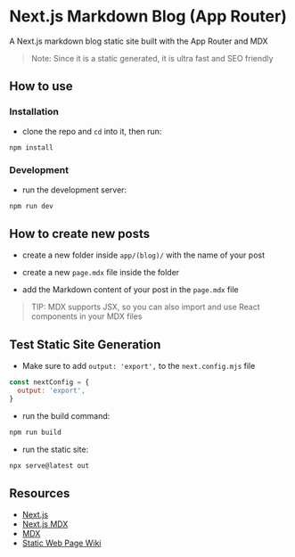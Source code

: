 # Next.js Markdown Blog (App Router)

A Next.js markdown blog static site built with the App Router and MDX

> Note: Since it is a static generated, it is ultra fast and SEO friendly

## How to use

### Installation

- clone the repo and `cd` into it, then run:

```bash
npm install
```

### Development

- run the development server:

```bash
npm run dev
```

## How to create new posts

- create a new folder inside `app/(blog)/` with the name of your post
- create a new `page.mdx` file inside the folder

- add the Markdown content of your post in the `page.mdx` file

> TIP: MDX supports JSX, so you can also import and use React components in your MDX files

## Test Static Site Generation

- Make sure to add `output: 'export',` to the `next.config.mjs` file

```js
const nextConfig = {
  output: 'export',
}
```

- run the build command:

```bash
npm run build
```

- run the static site:

```bash
npx serve@latest out
```

## Resources

- [Next.js](https://nextjs.org/)
- [Next.js MDX](https://nextjs.org/docs/pages/building-your-application/configuring/mdx)
- [MDX](https://mdxjs.com/)
- [Static Web Page Wiki](https://en.wikipedia.org/wiki/Static_web_page?useskin=vector)
